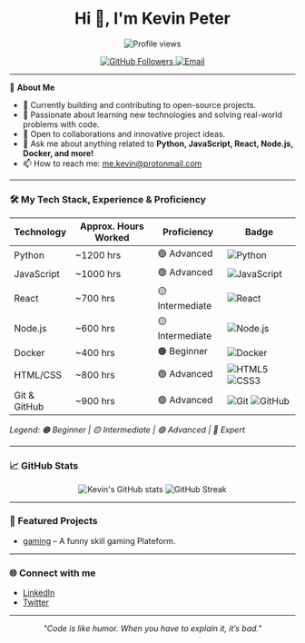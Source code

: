 <!-- Profile README for kevin-peter -->

<h1 align="center">Hi 👋, I'm Kevin Peter</h1>
<p align="center">
  <img src="https://komarev.com/ghpvc/?username=kevin-peter&style=flat-square&color=blue" alt="Profile views" />
</p>

<p align="center">
  <a href="https://github.com/kevin-peter">
    <img src="https://img.shields.io/github/followers/kevin-peter?label=Followers&style=social" alt="GitHub Followers" />
  </a>
  <a href="mailto:your.email@example.com">
    <img src="https://img.shields.io/badge/Email-D14836?style=flat&logo=gmail&logoColor=white" alt="Email" />
  </a>
</p>

---

🌱 **About Me**

- 🔭 Currently building and contributing to open-source projects.
- 🧠 Passionate about learning new technologies and solving real-world problems with code.
- 🤝 Open to collaborations and innovative project ideas.
- 💬 Ask me about anything related to **Python, JavaScript, React, Node.js, Docker, and more!**
- 📫 How to reach me: me.kevin@protonmail.com

---

### 🛠️ My Tech Stack, Experience & Proficiency

| Technology  | Approx. Hours Worked | Proficiency      | Badge |
|-------------|---------------------|------------------|-------|
| Python      | ~1200 hrs           | 🟢 Advanced      | ![Python](https://img.shields.io/badge/-Python-3776AB?style=flat-square&logo=python&logoColor=white) |
| JavaScript  | ~1000 hrs           | 🟢 Advanced      | ![JavaScript](https://img.shields.io/badge/-JavaScript-F7DF1E?style=flat-square&logo=javascript&logoColor=black) |
| React       | ~700 hrs            | 🟡 Intermediate  | ![React](https://img.shields.io/badge/-React-61DAFB?style=flat-square&logo=react&logoColor=white) |
| Node.js     | ~600 hrs            | 🟡 Intermediate  | ![Node.js](https://img.shields.io/badge/-Node.js-339933?style=flat-square&logo=node.js&logoColor=white) |
| Docker      | ~400 hrs            | 🟠 Beginner      | ![Docker](https://img.shields.io/badge/-Docker-2496ED?style=flat-square&logo=docker&logoColor=white) |
| HTML/CSS    | ~800 hrs            | 🟢 Advanced      | ![HTML5](https://img.shields.io/badge/-HTML5-E34F26?style=flat-square&logo=html5&logoColor=white) ![CSS3](https://img.shields.io/badge/-CSS3-1572B6?style=flat-square&logo=css3&logoColor=white) |
| Git & GitHub| ~900 hrs            | 🟢 Advanced      | ![Git](https://img.shields.io/badge/-Git-F05032?style=flat-square&logo=git&logoColor=white) ![GitHub](https://img.shields.io/badge/-GitHub-181717?style=flat-square&logo=github&logoColor=white) |

*Legend: 🟠 Beginner | 🟡 Intermediate | 🟢 Advanced | 🔵 Expert*

---

### 📈 GitHub Stats

<p align="center">
  <img src="https://github-readme-stats.vercel.app/api?username=kevin-peter&show_icons=true&theme=tokyonight" alt="Kevin's GitHub stats" />
  <img src="https://github-readme-streak-stats.herokuapp.com/?user=kevin-peter&theme=tokyonight" alt="GitHub Streak"/>
</p>

---

### 🚀 Featured Projects

- [gaming](https://new.betday.pro/) – A funny skill gaming Plateform.  


---

### 🌐 Connect with me

- [LinkedIn](https://linkedin.com/in/kevin-peter)
- [Twitter](https://twitter.com/kevin-peter)

---

<p align="center"><i>"Code is like humor. When you have to explain it, it’s bad."</i></p>
